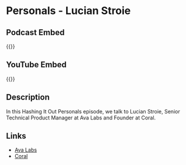 # Personals - Lucian Stroie


## Podcast Embed
{{<podcast-embed url="https://embed.sounder.fm/play/485912">}}

## YouTube Embed
{{<youtube url="https://www.youtube.com/embed/CC-bpd-hZ6g">}}

## Description
In this Hashing It Out Personals episode, we talk to Lucian Stroie, Senior Technical Product Manager at Ava Labs and Founder at Coral.

## Links 
- [Ava Labs](https://www.avalabs.org/)
- [Coral](https://www.coral.fan/)

